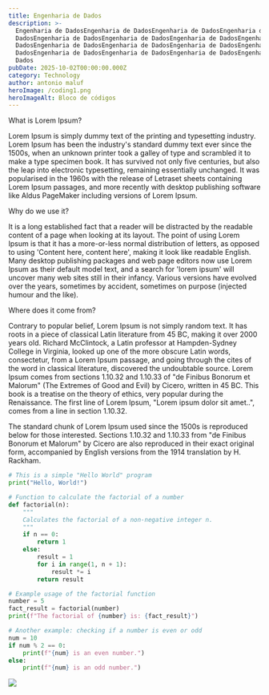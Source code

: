 ```yaml
---
title: Engenharia de Dados
description: >-
  Engenharia de DadosEngenharia de DadosEngenharia de DadosEngenharia de
  DadosEngenharia de DadosEngenharia de DadosEngenharia de DadosEngenharia de
  DadosEngenharia de DadosEngenharia de DadosEngenharia de DadosEngenharia de
  DadosEngenharia de DadosEngenharia de DadosEngenharia de DadosEngenharia de
  Dados
pubDate: 2025-10-02T00:00:00.000Z
category: Technology
author: antonio maluf
heroImage: /coding1.png
heroImageAlt: Bloco de códigos
---
```


What is Lorem Ipsum?

Lorem Ipsum is simply dummy text of the printing and typesetting industry. Lorem Ipsum has been the industry's standard dummy text ever since the 1500s, when an unknown printer took a galley of type and scrambled it to make a type specimen book. It has survived not only five centuries, but also the leap into electronic typesetting, remaining essentially unchanged. It was popularised in the 1960s with the release of Letraset sheets containing Lorem Ipsum passages, and more recently with desktop publishing software like Aldus PageMaker including versions of Lorem Ipsum.

Why do we use it?

It is a long established fact that a reader will be distracted by the readable content of a page when looking at its layout. The point of using Lorem Ipsum is that it has a more-or-less normal distribution of letters, as opposed to using 'Content here, content here', making it look like readable English. Many desktop publishing packages and web page editors now use Lorem Ipsum as their default model text, and a search for 'lorem ipsum' will uncover many web sites still in their infancy. Various versions have evolved over the years, sometimes by accident, sometimes on purpose (injected humour and the like).

Where does it come from?

Contrary to popular belief, Lorem Ipsum is not simply random text. It has roots in a piece of classical Latin literature from 45 BC, making it over 2000 years old. Richard McClintock, a Latin professor at Hampden-Sydney College in Virginia, looked up one of the more obscure Latin words, consectetur, from a Lorem Ipsum passage, and going through the cites of the word in classical literature, discovered the undoubtable source. Lorem Ipsum comes from sections 1.10.32 and 1.10.33 of "de Finibus Bonorum et Malorum" (The Extremes of Good and Evil) by Cicero, written in 45 BC. This book is a treatise on the theory of ethics, very popular during the Renaissance. The first line of Lorem Ipsum, "Lorem ipsum dolor sit amet..", comes from a line in section 1.10.32.

The standard chunk of Lorem Ipsum used since the 1500s is reproduced below for those interested. Sections 1.10.32 and 1.10.33 from "de Finibus Bonorum et Malorum" by Cicero are also reproduced in their exact original form, accompanied by English versions from the 1914 translation by H. Rackham.

```python
# This is a simple "Hello World" program
print("Hello, World!")

# Function to calculate the factorial of a number
def factorial(n):
    """
    Calculates the factorial of a non-negative integer n.
    """
    if n == 0:
        return 1
    else:
        result = 1
        for i in range(1, n + 1):
            result *= i
        return result

# Example usage of the factorial function
number = 5
fact_result = factorial(number)
print(f"The factorial of {number} is: {fact_result}")

# Another example: checking if a number is even or odd
num = 10
if num % 2 == 0:
    print(f"{num} is an even number.")
else:
    print(f"{num} is an odd number.")
```

![](/Pasted%20image%2020230224120148.png)
